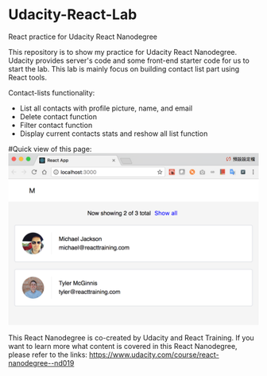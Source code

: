 # Udacity-React-Lab
React practice for Udacity React Nanodegree

This repository is to show my practice for Udacity React Nanodegree.
Udacity provides server's code and some front-end starter code for us to start the lab.
This lab is mainly focus on building contact list part using React tools.

Contact-lists functionality:
- List all contacts with profile picture, name, and email
- Delete contact function
- Filter contact function
- Display current contacts stats and reshow all list function

#Quick view of this page:
![Screenshot](contact-list.png)


This React Nanodegree is co-created by Udacity and React Training. If you want to learn more what content is covered in this React Nanodegree, please refer to the links: https://www.udacity.com/course/react-nanodegree--nd019
